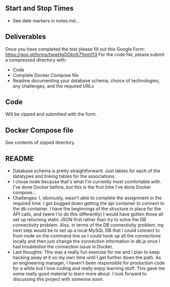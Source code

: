 ## Start and Stop Times
* See date markers in notes.md...

## Deliverables
Once you have completed the test please fill out this Google Form: https://goo.gl/forms/twwHgOOknX71mm113
For the code file, please submit a compressed directory with:
* Code
* Complete Docker Compose file
* Readme documenting your database schema, choice of technologies, any challenges, and the required URLs

## Code
Will be zipped and submitted with the form.

## Docker Compose file
See contents of zipped directory.

## README
 * Database schema is pretty straightforward. Just tables for each of the datatypes and linking tables for the associations.
 * I chose node because that's what I'm currently most comfortable with. I've done Docker before, but this is the first time I've done Docker compose...
 * Challenges: I, obviously, wasn't able to complete the assignment in the required time. I got bogged down getting the api container to connect to the db container. I have the beginnings of the structure in place for the API calls, and (were I to do this differently) I would have gotten those all set up returning static JSON first rather than try to solve the DB connectivity problem. Also, in terms of the DB connectivity problem, my next step would be to set up a local MySQL DB that I could connect to from node on the command line so I could hook up all the connections locally and then just change the connection information in db.js once I had troubleshot the connection issue in Docker.
 * Last thoughts: This was a really fun exercise for me and I plan to keep hacking away at it on my own time until I get further down the path. As an engineering manager, I haven't been responsible for production code for a while but I love coding and really enjoy learning stuff. This gave me some really good material to learn more about. I look forward to discussing this project with someone soon.
